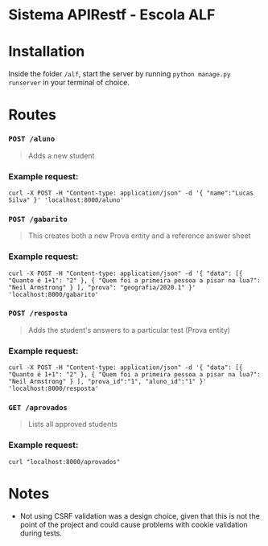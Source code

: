 # Sistema APIRestf - Escola ALF

# Installation
Inside the folder `/alf`, start the server by running `python manage.py runserver` in your terminal of choice.

# Routes

### `POST /aluno`  
> Adds a new student
### Example request: 
`curl -X POST -H "Content-type: application/json" -d '{ "name":"Lucas Silva" }' 'localhost:8000/aluno'`

### `POST /gabarito`  
> This creates both a new Prova entity and a reference answer sheet
### Example request: 
`curl -X POST -H "Content-type: application/json" -d '{
	"data": [{
			"Quanto é 1+1": "2"
		},
		{
			"Quem foi a primeira pessoa a pisar na lua?": "Neil Armstrong"
		}
	],
	"prova": "geografia/2020.1"
}' 'localhost:8000/gabarito'`

### `POST /resposta`
> Adds the student's answers to a particular test (Prova entity)
### Example request:
`curl -X POST -H "Content-type: application/json" -d '{
  "data": [{
			"Quanto é 1+1": "2"
		},
		{
			"Quem foi a primeira pessoa a pisar na lua?": "Neil Armstrong"
		}
	],
  "prova_id":"1",
  "aluno_id":"1"
}' 'localhost:8000/resposta'`

### `GET /aprovados`
> Lists all approved students
### Example request:
`curl "localhost:8000/aprovados"`
# Notes
- Not using CSRF validation was a design choice, given that this is not the point of the project and could cause problems with cookie validation during tests.